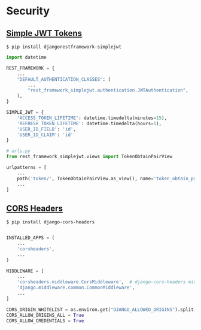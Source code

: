 # Security

## [Simple JWT Tokens](https://django-rest-framework-simplejwt.readthedocs.io/en/latest/getting_started.html)

    $ pip install djangorestframework-simplejwt

```py
import datetime

REST_FRAMEWORK = {
    ...
    "DEFAULT_AUTHENTICATION_CLASSES": (
        ...
        "rest_framework_simplejwt.authentication.JWTAuthentication",
    ),
}

SIMPLE_JWT = {
    'ACCESS_TOKEN_LIFETIME': datetime.timedelta(minutes=15),
    'REFRESH_TOKEN_LIFETIME': datetime.timedelta(hours=1),
    'USER_ID_FIELD': 'id',
    'USER_ID_CLAIM': 'id'
}
```

```py
# urls.py
from rest_framework_simplejwt.views import TokenObtainPairView

urlpatterns = [
    ...
    path('token/', TokenObtainPairView.as_view(), name='token_obtain_pair'),
    ...
]

```

## [CORS Headers](https://pypi.org/project/django-cors-headers/)

    $ pip install django-cors-headers

```py

INSTALLED_APPS = (
    ...
    'corsheaders',
    ...
)

MIDDLEWARE = [
    ...
    'corsheaders.middleware.CorsMiddleware',  # django-cors-headers middleware
    'django.middleware.common.CommonMiddleware',
    ...
]

CORS_ORIGIN_WHITELIST = os.environ.get("DJANGO_ALLOWED_ORIGINS").split(' ')
CORS_ALLOW_ORIGINS_ALL = True
CORS_ALLOW_CREDENTIALS = True
```

